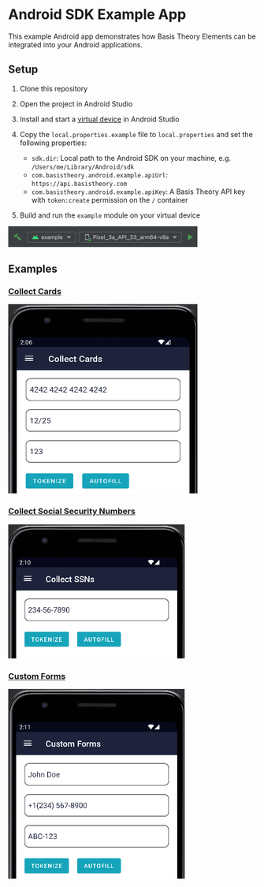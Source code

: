 # Android SDK Example App

This example Android app demonstrates how Basis Theory Elements can be integrated into your Android 
applications.


## Setup

1. Clone this repository 
2. Open the project in Android Studio
3. Install and start a [virtual device](https://developer.android.com/studio/run/managing-avds) in Android Studio
4. Copy the `local.properties.example` file to `local.properties` and set the following properties:
    - `sdk.dir`: Local path to the Android SDK on your machine, e.g. `/Users/me/Library/Android/sdk`
    - `com.basistheory.android.example.apiUrl`: `https://api.basistheory.com`
    - `com.basistheory.android.example.apiKey`: A Basis Theory API key with `token:create` permission on the `/` container

5. Build and run the `example` module on your virtual device

<img width="384" height="42" src="https://raw.githubusercontent.com/basis-theory/basistheory-android/master/docs/img/example_app_run.png" />


## Examples

### [Collect Cards](/example/src/main/java/com/basistheory/android/example/view/card/CardFragment.kt)

<img width="384" height="384" src="https://raw.githubusercontent.com/basis-theory/basistheory-android/master/docs/img/example_app_collect_cards.png" />

### [Collect Social Security Numbers](/example/src/main/java/com/basistheory/android/example/view/social_security_number/SocialSecurityNumberFragment.kt)

<img width="358" height="272" src="https://raw.githubusercontent.com/basis-theory/basistheory-android/master/docs/img/example_app_collect_ssns.png" />

### [Custom Forms](/example/src/main/java/com/basistheory/android/example/view/custom_form/CustomFormFragment.kt)

<img width="358" height="385" src="https://raw.githubusercontent.com/basis-theory/basistheory-android/master/docs/img/example_app_custom_forms.png" />
